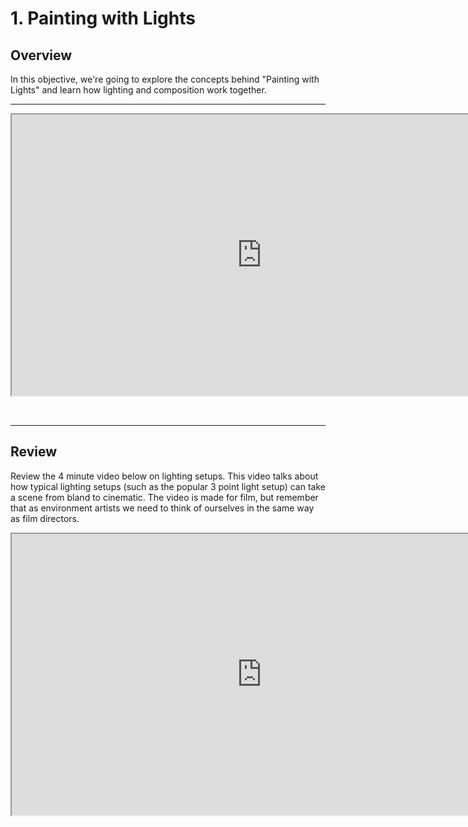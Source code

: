# 1. Painting with Lights

<h2>Overview</h2>
<p>In this objective, we're going to explore the concepts behind "Painting with Lights" and learn how lighting and composition work together.</p>
<hr>
<p><iframe src="https://www.youtube.com/embed/NFvyMHihM9o?rel=0" width="800" height="450" allowfullscreen="allowfullscreen" allow="accelerometer; autoplay; clipboard-write; encrypted-media; gyroscope; picture-in-picture"></iframe></p>
<p>&nbsp;</p>
<hr>
<h2>Review</h2>
<p>Review the 4 minute video below on lighting setups. This video talks about how typical lighting setups (such as the popular 3 point light setup) can take a scene from bland to cinematic. The video is made for film, but remember that as environment artists we need to think of ourselves in the same way as film directors.</p>
<p><iframe src="https://www.youtube.com/embed/nqMQZG68Wkc?rel=0" width="800" height="450" allowfullscreen="allowfullscreen" allow="accelerometer; autoplay; clipboard-write; encrypted-media; gyroscope; picture-in-picture"></iframe></p>
<p>&nbsp;</p>
<p>&nbsp;</p>